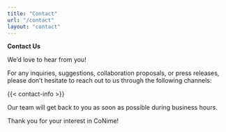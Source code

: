 ```yaml
---
title: "Contact"
url: "/contact"
layout: "contact"
---
```


**Contact Us**

We’d love to hear from you!

For any inquiries, suggestions, collaboration proposals, or press releases, please don’t hesitate to reach out to us through the following channels:

{{< contact-info >}}
 

Our team will get back to you as soon as possible during business hours.

Thank you for your interest in CoNime!